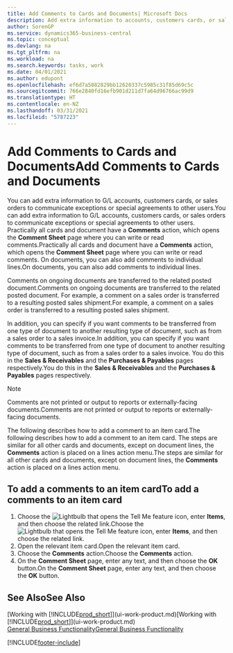 ```yaml
---
title: Add Comments to Cards and Documents| Microsoft Docs
description: Add extra information to accounts, customers cards, or sales orders to communicate agreements, such as a special price or delivery method, to other users.
author: SorenGP
ms.service: dynamics365-business-central
ms.topic: conceptual
ms.devlang: na
ms.tgt_pltfrm: na
ms.workload: na
ms.search.keywords: tasks, work
ms.date: 04/01/2021
ms.author: edupont
ms.openlocfilehash: ef6d7a5882829bb12620337c5985c31f85d69c5c
ms.sourcegitcommit: 766e2840fd16efb901d211d7fa64d96766ac99d9
ms.translationtype: HT
ms.contentlocale: en-NZ
ms.lasthandoff: 03/31/2021
ms.locfileid: "5787223"
---
```

# <a name="add-comments-to-cards-and-documents"></a><span data-ttu-id="2c33d-103">Add Comments to Cards and Documents</span><span class="sxs-lookup"><span data-stu-id="2c33d-103">Add Comments to Cards and Documents</span></span>
<span data-ttu-id="2c33d-104">You can add extra information to G/L accounts, customers cards, or sales orders to communicate exceptions or special agreements to other users.</span><span class="sxs-lookup"><span data-stu-id="2c33d-104">You can add extra information to G/L accounts, customers cards, or sales orders to communicate exceptions or special agreements to other users.</span></span>
<span data-ttu-id="2c33d-105">Practically all cards and document have a **Comments** action, which opens the **Comment Sheet** page where you can write or read comments.</span><span class="sxs-lookup"><span data-stu-id="2c33d-105">Practically all cards and document have a **Comments** action, which opens the **Comment Sheet** page where you can write or read comments.</span></span> <span data-ttu-id="2c33d-106">On documents, you can also add comments to individual lines.</span><span class="sxs-lookup"><span data-stu-id="2c33d-106">On documents, you can also add comments to individual lines.</span></span>

<span data-ttu-id="2c33d-107">Comments on ongoing documents are transferred to the related posted document.</span><span class="sxs-lookup"><span data-stu-id="2c33d-107">Comments on ongoing documents are transferred to the related posted document.</span></span> <span data-ttu-id="2c33d-108">For example, a comment on a sales order is transferred to a resulting posted sales shipment.</span><span class="sxs-lookup"><span data-stu-id="2c33d-108">For example, a comment on a sales order is transferred to a resulting posted sales shipment.</span></span>

<span data-ttu-id="2c33d-109">In addition, you can specify if you want comments to be transferred from one type of document to another resulting type of document, such as from a sales order to a sales invoice.</span><span class="sxs-lookup"><span data-stu-id="2c33d-109">In addition, you can specify if you want comments to be transferred from one type of document to another resulting type of document, such as from a sales order to a sales invoice.</span></span> <span data-ttu-id="2c33d-110">You do this in the **Sales & Receivables** and the **Purchases & Payables** pages respectively.</span><span class="sxs-lookup"><span data-stu-id="2c33d-110">You do this in the **Sales & Receivables** and the **Purchases & Payables** pages respectively.</span></span>

> [!NOTE]
> <span data-ttu-id="2c33d-111">Comments are not printed or output to reports or externally-facing documents.</span><span class="sxs-lookup"><span data-stu-id="2c33d-111">Comments are not printed or output to reports or externally-facing documents.</span></span>

<span data-ttu-id="2c33d-112">The following describes how to add a comment to an item card.</span><span class="sxs-lookup"><span data-stu-id="2c33d-112">The following describes how to add a comment to an item card.</span></span> <span data-ttu-id="2c33d-113">The steps are similar for all other cards and documents, except on document lines, the **Comments** action is placed on a lines action menu.</span><span class="sxs-lookup"><span data-stu-id="2c33d-113">The steps are similar for all other cards and documents, except on document lines, the **Comments** action is placed on a lines action menu.</span></span>

## <a name="to-add-a-comments-to-an-item-card"></a><span data-ttu-id="2c33d-114">To add a comments to an item card</span><span class="sxs-lookup"><span data-stu-id="2c33d-114">To add a comments to an item card</span></span>
1. <span data-ttu-id="2c33d-115">Choose the ![Lightbulb that opens the Tell Me feature](media/ui-search/search_small.png "Tell me what you want to do") icon, enter **Items**, and then choose the related link.</span><span class="sxs-lookup"><span data-stu-id="2c33d-115">Choose the ![Lightbulb that opens the Tell Me feature](media/ui-search/search_small.png "Tell me what you want to do") icon, enter **Items**, and then choose the related link.</span></span>
2. <span data-ttu-id="2c33d-116">Open the relevant item card.</span><span class="sxs-lookup"><span data-stu-id="2c33d-116">Open the relevant item card.</span></span>
3. <span data-ttu-id="2c33d-117">Choose the **Comments** action.</span><span class="sxs-lookup"><span data-stu-id="2c33d-117">Choose the **Comments** action.</span></span>
4. <span data-ttu-id="2c33d-118">On the **Comment Sheet** page, enter any text, and then choose the **OK** button.</span><span class="sxs-lookup"><span data-stu-id="2c33d-118">On the **Comment Sheet** page, enter any text, and then choose the **OK** button.</span></span>

## <a name="see-also"></a><span data-ttu-id="2c33d-119">See Also</span><span class="sxs-lookup"><span data-stu-id="2c33d-119">See Also</span></span>
<span data-ttu-id="2c33d-120">[Working with [!INCLUDE[prod_short](includes/prod_short.md)]](ui-work-product.md)</span><span class="sxs-lookup"><span data-stu-id="2c33d-120">[Working with [!INCLUDE[prod_short](includes/prod_short.md)]](ui-work-product.md)</span></span>  
[<span data-ttu-id="2c33d-121">General Business Functionality</span><span class="sxs-lookup"><span data-stu-id="2c33d-121">General Business Functionality</span></span>](ui-across-business-areas.md)


[!INCLUDE[footer-include](includes/footer-banner.md)]